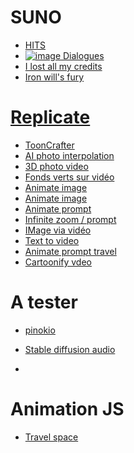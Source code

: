 # SUNO

* [HITS](https://suno.com/playlist/9b0bceb1-cf67-4179-ad6d-a199da62b2bd)
* [![image](https://github.com/Hathorock/.github/assets/7868217/7378a83d-f356-4bef-a724-3f030e44d090)
 Dialogues](https://suno.com/song/c2a4d57a-16a3-4907-a879-88f84bc23cbc)
* [I lost all my credits](https://suno.com/song/32563c85-a241-4536-8fd1-4cb7df3d745c)
* [Iron will's fury](https://suno.com/song/02504260-eaf3-4e21-ad20-cdff56791186)


# [Replicate](https://replicate.com/explore)

* [ToonCrafter](https://replicate.com/fofr/tooncrafter)
* [AI photo interpolation](https://replicate.com/google-research/frame-interpolation)
* [3D photo video](https://replicate.com/pollinations/3d-photo-inpainting)
* [Fonds verts sur vidéo](https://replicate.com/arielreplicate/robust_video_matting)
* [Animate image](https://replicate.com/camenduru/dynami-crafter-576x1024)
* [Animate image](https://replicate.com/ali-vilab/i2vgen-xl)
* [Animate prompt](https://replicate.com/zsxkib/animate-diff)
* [Infinite zoom / prompt](https://replicate.com/arielreplicate/stable_diffusion_infinite_zoom)
* [IMage via vidéo](https://replicate.com/wyhsirius/lia)
* [Text to video](https://replicate.com/cjwbw/videocrafter)
* [Animate prompt travel](https://replicate.com/zsxkib/animatediff-prompt-travel)
* [Cartoonify vdeo](https://replicate.com/sanzgiri/cartoonify_video)

# A tester

* [pinokio](https://pinokio.computer/)

* [Stable diffusion audio](https://www.stableaudio.com/)
* 

# Animation JS

* [Travel space](https://webgl-space-travel.requin.pro/)
